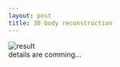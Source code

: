 ```yaml
---
layout: post
title: 3D body reconstruction
---
```

![result](/images/20191028_3D_body_4.gif "result") <br>
details are comming...
